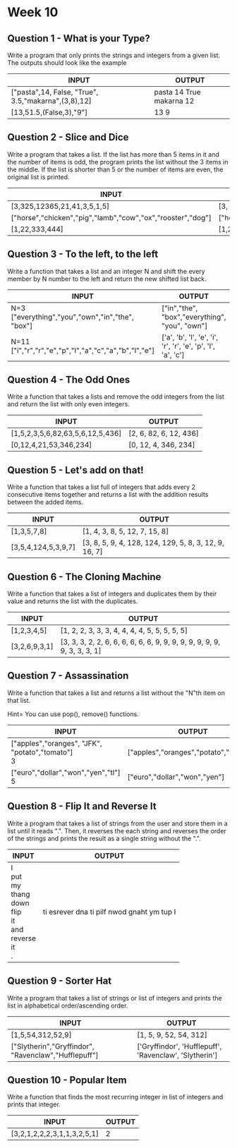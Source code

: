 # Week 10

## Question 1 - What is your Type?

Write a program that only prints the strings and integers from a given list. The outputs should look like the example

| INPUT                     | OUTPUT                                                       |
| ------------------------- | ------------------------------------------------------------ |
|["pasta",14, False, "True", 3.5,"makarna",(3,8),12] | pasta 14 True makarna 12  |
|[13,51.5,(False,3),"9"] | 13 9 | 

## Question 2 - Slice and Dice

Write a program that takes a list. If the list has more than 5 items in it and the number of items is odd, the program prints the list without the 3 items in the middle. If the list is shorter than 5 or the number of items are even, the original list is printed. 

| INPUT                     | OUTPUT                                                       |
| ------------------------- | ------------------------------------------------------------ |
|[3,325,12365,21,41,3,5,1,5] | [3, 325, 12365, 5, 1, 5] |
|["horse","chicken","pig","lamb","cow","ox","rooster","dog"] | ["horse","chicken","pig","lamb","cow","ox","rooster","dog"] | 
|[1,22,333,444] | [1,22,333,444] |

## Question 3 - To the left, to the left

Write a function that takes a list and an integer N and shift the every member by N number to the left and return the new shifted list back.


| INPUT                     | OUTPUT                                                       |
| ------------------------- | ------------------------------------------------------------ |
| N=3 <br /> ["everything","you","own","in","the", "box"] | ["in","the", "box","everything", "you", "own"] |
| N=11 <br /> ["i","r","r","e","p","l","a","c","a","b","l","e"] | ['a', 'b', 'l', 'e', 'i', 'r', 'r', 'e', 'p', 'l', 'a', 'c'] |

## Question 4 - The Odd Ones

Write a function that takes a lists and remove the odd integers from the list and return the list with only even integers.

| INPUT                     | OUTPUT                                                       |
| ------------------------- | ------------------------------------------------------------ |
| [1,5,2,3,5,6,82,63,5,6,12,5,436] | [2, 6, 82, 6, 12, 436] |
| [0,12,4,21,53,346,234] | [0, 12, 4, 346, 234] |

## Question 5 - Let's add on that!

Write a function that takes a list full of integers that adds every 2 consecutive items together and returns a list with the addition results between the added items.

| INPUT                     | OUTPUT                                                       |
| ------------------------- | ------------------------------------------------------------ |
| [1,3,5,7,8] | [1, 4, 3, 8, 5, 12, 7, 15, 8] |
| [3,5,4,124,5,3,9,7] | [3, 8, 5, 9, 4, 128, 124, 129, 5, 8, 3, 12, 9, 16, 7] |

## Question 6 - The Cloning Machine

Write a function that takes a list of integers and duplicates them by their value and returns the list with the duplicates.

| INPUT                     | OUTPUT                                                       |
| ------------------------- | ------------------------------------------------------------ |
| [1,2,3,4,5] | [1, 2, 2, 3, 3, 3, 4, 4, 4, 4, 5, 5, 5, 5, 5] |
| [3,2,6,9,3,1] | [3, 3, 3, 2, 2, 6, 6, 6, 6, 6, 6, 9, 9, 9, 9, 9, 9, 9, 9, 9, 3, 3, 3, 1] |

## Question 7 - Assassination

Write a function that takes a list and returns a list without the "N"th item on that list.

Hint= You can use pop(), remove() functions.

| INPUT                     | OUTPUT                                                       |
| ------------------------- | ------------------------------------------------------------ |
| ["apples","oranges", "JFK", "potato","tomato"] <br /> 3 | ["apples","oranges","potato","tomato"] |
| ["euro","dollar","won","yen","tl"] <br /> 5 | ["euro","dollar","won","yen"] |

## Question 8 - Flip It and Reverse It

Write a program that takes a list of strings from the user  and store them in a list until it reads ".". Then, it reverses the each string and reverses the order of the strings and prints the result as a single string without the ".".

| INPUT                     | OUTPUT                                                       |
| ------------------------- | ------------------------------------------------------------ |
|I <br /> put <br /> my <br /> thang <br /> down <br /> flip <br /> it <br /> and <br /> reverse <br /> it <br /> . | ti esrever dna ti pilf nwod gnaht ym tup I |

## Question 9 - Sorter Hat

Write a program that takes a list of strings or list of integers and prints the list in alphabetical order/ascending order.

| INPUT                     | OUTPUT                                                       |
| ------------------------- | ------------------------------------------------------------ |
| [1,5,54,312,52,9] | [1, 5, 9, 52, 54, 312] |
| ["Slytherin","Gryffindor", "Ravenclaw","Hufflepuff"] | ['Gryffindor', 'Hufflepuff', 'Ravenclaw', 'Slytherin'] |

## Question 10 - Popular Item

Write a function that finds the most recurring integer in list of integers and prints that integer.

| INPUT                     | OUTPUT                                                       |
| ------------------------- | ------------------------------------------------------------ |
| [3,2,1,2,2,2,3,1,1,3,2,5,1] | 2 |

